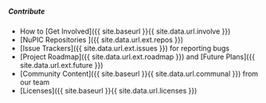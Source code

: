 ##### Contribute

* <i></i> How to [Get Involved]({{ site.baseurl }}{{ site.data.url.involve }})
* <i></i> [NuPIC Repositories ]({{ site.data.url.ext.repos }})
* <i></i> [Issue Trackers]({{ site.data.url.ext.issues }}) for reporting bugs
* <i></i> [Project Roadmap]({{ site.data.url.ext.roadmap }}) and
  [Future Plans]({{ site.data.url.ext.future }})
* <i></i> [Community Content]({{ site.baseurl }}{{ site.data.url.communal }})
  from our team
* <i></i> [Licenses]({{ site.baseurl }}{{ site.data.url.licenses }})
